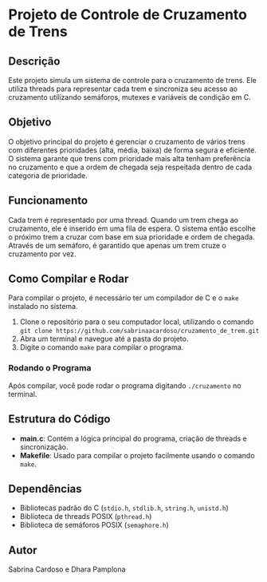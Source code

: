 # Projeto de Controle de Cruzamento de Trens

## Descrição
Este projeto simula um sistema de controle para o cruzamento de trens. Ele utiliza threads para representar cada trem e sincroniza seu acesso ao cruzamento utilizando semáforos, mutexes e variáveis de condição em C.

## Objetivo
O objetivo principal do projeto é gerenciar o cruzamento de vários trens com diferentes prioridades (alta, média, baixa) de forma segura e eficiente. O sistema garante que trens com prioridade mais alta tenham preferência no cruzamento e que a ordem de chegada seja respeitada dentro de cada categoria de prioridade.

## Funcionamento
Cada trem é representado por uma thread. Quando um trem chega ao cruzamento, ele é inserido em uma fila de espera. O sistema então escolhe o próximo trem a cruzar com base em sua prioridade e ordem de chegada. Através de um semáforo, é garantido que apenas um trem cruze o cruzamento por vez.

## Como Compilar e Rodar
Para compilar o projeto, é necessário ter um compilador de C e o `make` instalado no sistema. 

1. Clone o repositório para o seu computador local, utilizando o comando `git clone https://github.com/sabrinaacardoso/cruzamento_de_trem.git`
2. Abra um terminal e navegue até a pasta do projeto.
3. Digite o comando `make` para compilar o programa.

### Rodando o Programa
Após compilar, você pode rodar o programa digitando `./cruzamento` no terminal.

## Estrutura do Código
- **main.c**: Contém a lógica principal do programa, criação de threads e sincronização.
- **Makefile**: Usado para compilar o projeto facilmente usando o comando `make`.

## Dependências
- Bibliotecas padrão do C (`stdio.h`, `stdlib.h`, `string.h`, `unistd.h`)
- Biblioteca de threads POSIX (`pthread.h`)
- Biblioteca de semáforos POSIX (`semaphore.h`)

## Autor
Sabrina Cardoso e Dhara Pamplona
